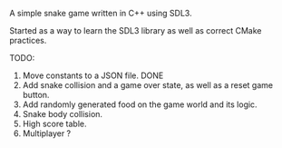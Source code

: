 A simple snake game written in C++ using SDL3.

Started as a way to learn the SDL3 library as well as correct CMake practices.

TODO:

1. Move constants to a JSON file. DONE
2. Add snake collision and a game over state, as well as a reset game button.
3. Add randomly generated food on the game world and its logic.
4. Snake body collision.
5. High score table.
6. Multiplayer ?